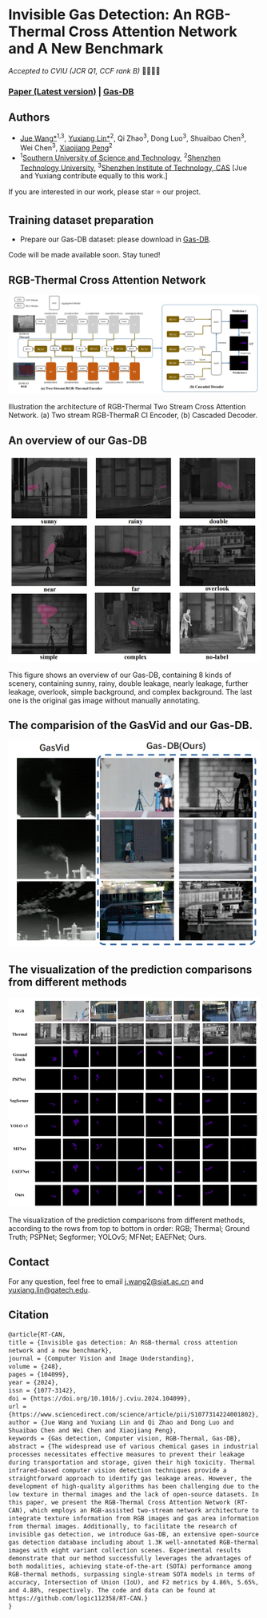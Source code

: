 # Invisible Gas Detection: An RGB-Thermal Cross Attention Network and A New Benchmark 
*Accepted to CVIU (JCR Q1, CCF rank B)* 🎉🎉🥳🥳
### [Paper (Latest version)](https://www.sciencedirect.com/science/article/abs/pii/S1077314224001802) | [Gas-DB](https://drive.google.com/drive/folders/11t324MSRVQhptfLLu65MlPaSaPOJRf4Z)

## Authors

- [Jue Wang*](https://a-new-b.github.io/)<sup>1,3</sup>, [Yuxiang Lin*](https://lum1104.github.io/)<sup>2</sup>, Qi Zhao<sup>3</sup>, Dong Luo<sup>3</sup>, Shuaibao Chen<sup>3</sup>, Wei Chen<sup>3</sup>, [Xiaojiang Peng](https://pengxj.github.io/)<sup>2</sup>
- <sup>1</sup>[Southern University of Science and Technology](https://www.sustech.edu.cn/en/), <sup>2</sup>[Shenzhen Technology University](https://english.sztu.edu.cn/), <sup>3</sup>[Shenzhen Institute of Technology, CAS](https://www.siat.ac.cn/) [Jue and Yuxiang contribute equally to this work.]

If you are interested in our work, please star ⭐ our project.

## Training dataset preparation
- Prepare our Gas-DB dataset: please download in [Gas-DB](https://drive.google.com/file/d/1NkN1K41KmDhf3wuyi5W9UNDK1oV09xKb/view?usp=sharing).

Code will be made available soon. Stay tuned!

## RGB-Thermal Cross Attention Network
![ Illustration the architecture of RGB-Thermal Two Stream Cross Attention Network. (a) Two stream RGB-ThermaR Cl Encoder, (b) Cascaded Decoder.](https://github.com/logic112358/image/blob/main/20240529163048.png)

Illustration the architecture of RGB-Thermal Two Stream Cross Attention Network. (a) Two stream RGB-ThermaR Cl Encoder, (b) Cascaded Decoder.
## An overview of our Gas-DB  
![an overview of our Gas-DB](https://github.com/logic112358/image/blob/main/20240529155658.png)

This figure shows an overview of our Gas-DB, containing 8 kinds of scenery, containing sunny, rainy, double leakage, nearly leakage, further leakage, overlook, simple background, and complex background. The last one is the original gas image without manually annotating.

##  The comparision of the GasVid and our Gas-DB.
![The comparision of the GasVid and our Gas-DB](https://github.com/logic112358/image/blob/main/20240529155716.png)

## The visualization of the prediction comparisons from different methods
![The visualization of the prediction comparisons from different methods](https://github.com/logic112358/image/blob/main/20240529155745.png)

The visualization of the prediction comparisons from different methods, according to the rows from top to bottom in order: RGB; Thermal; Ground Truth; PSPNet; Segformer; YOLOv5; MFNet; EAEFNet; Ours.

## Contact   
For any question, feel free to email <j.wang2@siat.ac.cn> and <yuxiang.lin@gatech.edu>.

## Citation
```
@article{RT-CAN,
title = {Invisible gas detection: An RGB-thermal cross attention network and a new benchmark},
journal = {Computer Vision and Image Understanding},
volume = {248},
pages = {104099},
year = {2024},
issn = {1077-3142},
doi = {https://doi.org/10.1016/j.cviu.2024.104099},
url = {https://www.sciencedirect.com/science/article/pii/S1077314224001802},
author = {Jue Wang and Yuxiang Lin and Qi Zhao and Dong Luo and Shuaibao Chen and Wei Chen and Xiaojiang Peng},
keywords = {Gas detection, Computer vision, RGB-Thermal, Gas-DB},
abstract = {The widespread use of various chemical gases in industrial processes necessitates effective measures to prevent their leakage during transportation and storage, given their high toxicity. Thermal infrared-based computer vision detection techniques provide a straightforward approach to identify gas leakage areas. However, the development of high-quality algorithms has been challenging due to the low texture in thermal images and the lack of open-source datasets. In this paper, we present the RGB-Thermal Cross Attention Network (RT-CAN), which employs an RGB-assisted two-stream network architecture to integrate texture information from RGB images and gas area information from thermal images. Additionally, to facilitate the research of invisible gas detection, we introduce Gas-DB, an extensive open-source gas detection database including about 1.3K well-annotated RGB-thermal images with eight variant collection scenes. Experimental results demonstrate that our method successfully leverages the advantages of both modalities, achieving state-of-the-art (SOTA) performance among RGB-thermal methods, surpassing single-stream SOTA models in terms of accuracy, Intersection of Union (IoU), and F2 metrics by 4.86%, 5.65%, and 4.88%, respectively. The code and data can be found at https://github.com/logic112358/RT-CAN.}
}
```
